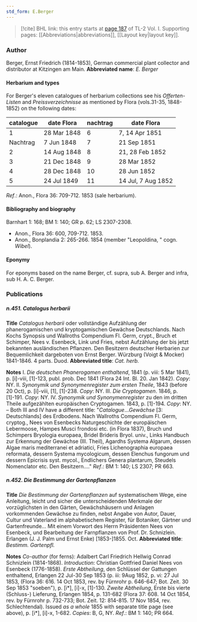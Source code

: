 ```yaml
---
std_form: E.Berger
---
```


> [!cite] BHL link: this entry starts at [page 187](https://www.biodiversitylibrary.org/page/33120318) of TL-2 Vol. I.
> Supporting pages: [[Abbreviations|abbreviations]], [[Layout key|layout key]].

### Author

Berger, Ernst Friedrich (1814-1853), German commercial plant collector and distributor at Kitzingen am Main. 
**Abbreviated name**: *E. Berger*

#### Herbarium and types

For Berger's eleven catalogues of herbarium collections see his *Offerten-Listen* and *Preissverzeichnisse* as mentioned by Flora (vols.31-35, 1848-1852) on the following dates:

|catalogue	|date Flora	|nachtrag	|date Flora|
|---	|---	|---	|---	|
|1	|28 Mar 1848	|6	|7, 14 Apr 1851|
|Nachtrag	|7 Jun 1848	|7	|21 Sep 1851|
|2	|14 Aug 1848	|8	|21, 28 Feb 1852|
|3	|21 Dec 1848	|9	|28 Mar 1852|
|4	|28 Dec 1848	|10	|28 Jun 1852|
|5	|24 Jul 1849	|11	|14 Jul, 7 Aug 1852|

*Ref*.: Anon., Flora 36: 709-712. 1853 (sale herbarium).

#### Bibliography and biography

Barnhart 1: 168; BM 1: 140; GR p. 62; LS 2307-2308.
- Anon., Flora 36: 600, 709-712. 1853.
- Anon., Bonplandia 2: 265-266. 1854 (member "Leopoldina, " cogn. *Wibel*).

#### Eponymy

For eponyms based on the name Berger, cf. supra, sub A. Berger and infra, sub H. A. C. Berger.

### Publications

##### n.451. Catalogus herbarii

**Title**
*Catalogus herbarii* oder vollständige Aufzählung der phanerogamischen und kryptogamischen Gewächse Deutschlands. Nach Kochs Synopsis und Wallroths Compendium Fl. Germ, crypt., Bruch et Schimper, Nees v. Esenbeck, Link und Fries, nebst Aufzählung der bis jetzt bekannten ausländischen Pflanzen. Den Besitzern deutscher Herbarien zur Bequemlichkeit dargeboten von Ernst Berger. Würzburg (Voigt & Mocker) 1841-1846. 4 parts. Duod.
**Abbreviated title**: *Cat. herb.*

**Notes**
I. *Die deutschen Phanerogamen enthaltend*, 1841 (p. viii: 5 Mar 1841), p. \[i\]-viii, \[1\]-123, publ. prob. Dec 1841 (Flora 24 Int. Bl. 20. Jan 1842). *Copy*: NY.
II. *Synonymik und Synonymenregister zum ersten Theile*, 1843 (before 20 Oct), p. \[i\]-viii, \[1\], \[1\]-238. *Copy*: NY.
III. *Die Cryptogamen*. 1846, p. \[1\]-191. *Copy*: NY.
IV. *Synonymik und Synonymenregister* zu den im dritten Theile aufgezählten europäischen Cryptogamen. 1843, p. \[1\]-194. *Copy*: NY. – Both III and IV have a different title: "*Catalogue*...*Gewächse* \[3: Deutschlands\] des Erdbodens. Nach Wallroths Compendium Fl. Germ, cryptog., Nees von Esenbecks Naturgeschichte der europäischen Lebermoose, Hampes Musci frondosi etc. (in Flora 1837), Bruch und Schimpers Bryologia europaea, Bridel Brideris Bryol. univ., Links Handbuch zur Erkennung der Gewächse (III. Theil), Agardhs Systema Algarum, dessen Algae maris mediterranei et adriatici, Fries Lichenographia europaea reformata, dessern Systema mycologicum, dessen Elenchus fungorum und dessern Epicrisis syst. mycol., Endlichers Genera plantarum, Steudels Nomenclator etc. Den Besitzern...."
*Ref*.: BM 1: 140; LS 2307; PR 663.

##### n.452. Die Bestimmung der Gartenpflanzen

**Title**
*Die Bestimmung der Gartenpflanzen* auf systematischem Wege, eine Anleitung, leicht und sicher die unterscheidenden Merkmale der vorzüglichsten in den Gärten, Gewächshäusern und Anlagen vorkommenden Gewächse zu finden, nebst Angabe von Autor, Dauer, Cultur und Vaterland im alphabetischem Register, für Botaniker, Gärtner und Gartenfreunde... Mit einem Vorwort des Herrn Präsidenten Nees von Esenbeck, und Bearbeitung der Farnpflanzen von Prof. Dr. Schnizlein. Erlangen (J. J. Palm und Ernst Enke) \[1853-\]1855. Oct.
**Abbreviated title**: *Bestimm. Gartenpfl.*

**Notes**
*Co-author* (for ferns): Adalbert Carl Friedrich Hellwig Conrad Schnizlein (1814-1868).
*Introduction*: Christian Gottfried Daniel Nees von Esenbeck (1776-1858).
*Erste Abtheilung*, den Schlüssel der Gattungen enthaltend, Erlangen 22 Jul-30 Sep 1853 (p. iii: 9Aug 1852, p. vi: 27 Jul 1853, (Flora 36: 616. 14 Oct 1853, rev. by Fürnrohr p. 646-647; Bot. Zeit. 30 Sep 1853 "soeben"), p. \[i\*\], \[i\]-x, \[1\]-130.
*Zweite Abtheilung*, Erste bis vierte (Schluss-) Lieferung, Erlangen 1854, p. 131-682 (Flora 37: 608. 14 Oct 1854, rev. by Fürnrohr p. 732-733; Bot. Zeit. 12: 814-815. 17 Nov 1854, rev. Schlechtendal).
Issued *as a whole* 1855 with separate title page (see above), p. \[i\*\], \[i\]-x, 1-682. *Copies*: B, G, NY.
*Ref*.: BM 1: 140; PR 664.

